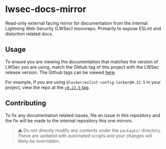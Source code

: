 # lwsec-docs-mirror

Read-only external facing mirror for documentation from the internal Lightning Web Security (LWSec) monorepo. Primarily to expose ESLint and distortion related docs.

## Usage

To ensure you are viewing the documentation that matches the version of LWSec you are using, match the Github tag of this project with the LWSec release version. The Github tags can be viewed [here](https://github.com/salesforce/lwsec-docs-mirror/tags).

For example, if you are using `@locker/eslint-config-locker@0.22.5` in your project, view the repo at the [`v0.22.5` tag](https://github.com/salesforce/lwsec-docs-mirror/tree/v0.22.5).


## Contributing

To fix any documentation related issues, file an issue in this repository and the fix will be made to the internal repository this one mirrors. 

> :warning: Do not directly modify any contents under the `packages/` directory. These are updated with automated scripts and your changes will likely be overridden.
